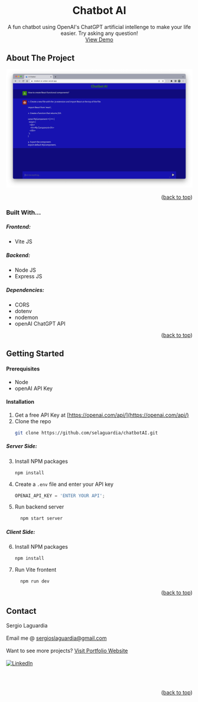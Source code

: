 <a name="readme-top"></a>
<!-- PROJECT LOGO -->
<br />
<div align="center">

  <h1 align="center">Chatbot AI</h1>

  <p align="center">
    A fun chatbot using OpenAI's ChatGPT artificial intellenge to make your life easier. Try asking any question! </br>
    <a href="https://chatbot-ai-umber.vercel.app" target="_blank">View Demo</a>
  </p>
</div>


<!-- ABOUT THE PROJECT -->
## About The Project

![Chatbot AI Screenshot](chatbotAIscreenshot.png)


<p align="right">(<a href="#readme-top">back to top</a>)</p>



### Built With...
##### Frontend:
  * Vite JS 
##### Backend:
  * Node JS
  * Express JS
##### Dependencies:
 * CORS
 * dotenv
 * nodemon
 * openAI ChatGPT API

<p align="right">(<a href="#readme-top">back to top</a>)</p>



<!-- GETTING STARTED -->
## Getting Started

#### Prerequisites

* Node
* openAI API Key



#### Installation

1. Get a free API Key at [https://openai.com/api/](https://openai.com/api/)
2. Clone the repo
   ```sh
   git clone https://github.com/selaguardia/chatbotAI.git
   ```
##### Server Side:
3. Install NPM packages
   ```sh
   npm install
   ```
4. Create a `.env` file and enter your API key
   ```js
   OPENAI_API_KEY = 'ENTER YOUR API';
   ```
5. Run backend server
    ```sh
      npm start server
    ```
##### Client Side: 
6. Install NPM packages
   ```sh
   npm install
   ```
7. Run Vite frontent 
    ```sh
      npm run dev
    ```
<p align="right">(<a href="#readme-top">back to top</a>)</p>



<!-- CONTACT -->
## Contact

Sergio Laguardia</br></br> 
Email me @ sergioslaguardia@gmail.com </br></br>
Want to see more projects? [Visit Portfolio Website](https://www.sergiolaguardia.com/)</br></br>
[![LinkedIn][linkedin-shield]][linkedin-url]</br></br>


</br>




<p align="right">(<a href="#readme-top">back to top</a>)</p>



<!-- MARKDOWN LINKS & IMAGES -->

[linkedin-shield]: https://img.shields.io/badge/-LinkedIn-black.svg?style=for-the-badge&logo=linkedin&colorB=555
[linkedin-url]: https://linkedin.com/in/sergiolaguardia

[product-screenshot]: images/screenshot.png
[Next.js]: https://img.shields.io/badge/next.js-000000?style=for-the-badge&logo=nextdotjs&logoColor=white
[Next-url]: https://nextjs.org/
[React.js]: https://img.shields.io/badge/React-20232A?style=for-the-badge&logo=react&logoColor=61DAFB
[React-url]: https://reactjs.org/
[Vue.js]: https://img.shields.io/badge/Vue.js-35495E?style=for-the-badge&logo=vuedotjs&logoColor=4FC08D
[Vue-url]: https://vuejs.org/
[Angular.io]: https://img.shields.io/badge/Angular-DD0031?style=for-the-badge&logo=angular&logoColor=white
[Angular-url]: https://angular.io/
[Svelte.dev]: https://img.shields.io/badge/Svelte-4A4A55?style=for-the-badge&logo=svelte&logoColor=FF3E00
[Svelte-url]: https://svelte.dev/
[Laravel.com]: https://img.shields.io/badge/Laravel-FF2D20?style=for-the-badge&logo=laravel&logoColor=white
[Laravel-url]: https://laravel.com
[Bootstrap.com]: https://img.shields.io/badge/Bootstrap-563D7C?style=for-the-badge&logo=bootstrap&logoColor=white
[Bootstrap-url]: https://getbootstrap.com
[JQuery.com]: https://img.shields.io/badge/jQuery-0769AD?style=for-the-badge&logo=jquery&logoColor=white
[JQuery-url]: https://jquery.com 



